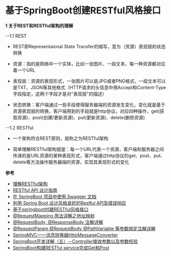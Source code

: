 # 基于SpringBoot创建RESTful风格接口

**1 关于REST和RESTful架构的理解**

--1.1 REST

- REST即Representaional State Transfer的缩写，意为（资源）表现层的状态转换

- 资源：指的是网络中一个实体，比如一张图片、一段文本，每一种资源都对应着一个URL

- 表现层：资源的表现形式，一张图片可以是JPG或者PNG格式，一段文本可以是TXT、JSON等其他格式（HTTP请求的头信息中用Accept和Content-Type字段指定，这两个字段才是对"表现层"的描述）

- 状态转换：客户端通过一些手段使得服务器端的资源发生变化，变化就是基于资源表现层的转换，客户端用到的手段就是http协议，对应四种操作，get(获取资源)、post(创建/更新资源)、put(更新资源)、delete(删除资源) 

--1.2 RESTful

- 一个架构符合REST原则，就称之为RESTful架构

- 简单理解RESTful架构就是：每一个URL代表一个资源，客户端和服务器之间传递的是URL资源的某种表现形式，客户端通过http协议的get、post、put、delete等方法操作服务器端的资源，实现其表现形式的变化




**参考**

- [理解RESTful架构](http://www.ruanyifeng.com/blog/2011/09/restful.html)
- [RESTful API 设计指南](http://www.ruanyifeng.com/blog/2014/05/restful_api.html)
- [在 SpringBoot 项目中使用 Swagger 文档](https://www.ibm.com/developerworks/cn/java/j-using-swagger-in-a-spring-boot-project/index.html)
- [利用 Spring Boot 设计风格良好的Restful API及错误响应](https://www.jianshu.com/p/d6424d98b02e)
- [基于springboot创建RESTful风格接口](https://www.jianshu.com/p/733d788ea94d)
- [@RequestMapping 用法详解之地址映射](https://www.cnblogs.com/qq78292959/p/3760560.html)
- [@RequestBody, @ResponseBody 注解详解](https://www.cnblogs.com/qq78292959/p/3760651.html)
- [@RequestParam @RequestBody @PathVariable 等参数绑定注解详解](https://www.cnblogs.com/qq78292959/p/3760702.html)
- [SpringMVC——消息转换器HttpMessageConverter](https://blog.csdn.net/cq1982/article/details/44101293)
- [SpringBoot开发详解（五）--Controller接收参数以及参数校验](https://blog.csdn.net/qq_31001665/article/details/71075743)
- [SpringBoot构建RESTful service完成Get和Post](https://www.cnblogs.com/kongxianghai/p/7366535.html)
